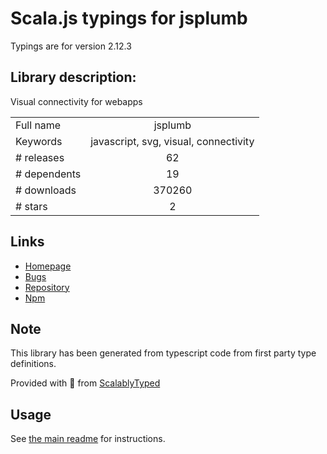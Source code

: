 
# Scala.js typings for jsplumb

Typings are for version 2.12.3

## Library description:
Visual connectivity for webapps

|                    |                 |
| ------------------ | :-------------: |
| Full name          | jsplumb |
| Keywords           | javascript, svg, visual, connectivity |
| # releases         | 62 |
| # dependents       | 19 |
| # downloads        | 370260 |
| # stars            | 2 |

## Links
- [Homepage](https://github.com/jsplumb/jsplumb#readme)
- [Bugs](https://github.com/jsplumb/jsplumb/issues)
- [Repository](https://github.com/jsplumb/jsplumb)
- [Npm](https://www.npmjs.com/package/jsplumb)
    


## Note
This library has been generated from typescript code from first party type definitions.

Provided with :purple_heart: from [ScalablyTyped](https://github.com/oyvindberg/ScalablyTyped)

## Usage
See [the main readme](../../readme.md) for instructions.


